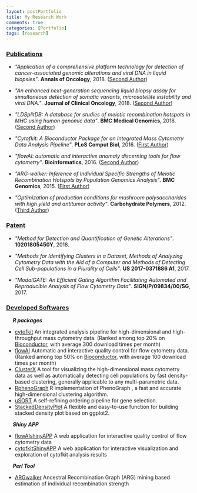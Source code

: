 ```yaml
---
layout: postPortfolio
title: My Research Work
comments: true
categories: [Portfolio]
tags: [research]
---  
```


### <u>Publications</u>

- *"Application of a comprehensive platform technology for detection of cancer-associated genomic alterations and viral DNA in liquid biopsies"*. **Annals of Oncology**, 2018. ([Second Author](https://academic.oup.com/annonc/article/29/suppl_9/mdy441.010/5200219))     

- *"An enhanced next-generation sequencing liquid biopsy assay for simultaneous detection of somatic variants, microsatellite instability and viral DNA."*. **Journal of Clinical Oncology**, 2018. ([Second Author](http://ascopubs.org/doi/abs/10.1200/JCO.2018.36.15_suppl.e24107)) 

- *"LDSplitDB: A database for studies of meiotic recombination hotspots in MHC using human genomic data"*. **BMC Medical Genomics**, 2018. ([Second Author](https://bmcmedgenomics.biomedcentral.com/articles/10.1186/s12920-018-0351-0))      

- *"Cytofkit: A Bioconductor Package for an Integrated Mass Cytometry Data Analysis Pipeline"*. **PLoS Comput Biol**, 2016. ([First Author](http://journals.plos.org/ploscompbiol/article?id=info:doi/10.1371/journal.pcbi.1005112))

- *"flowAI: automatic and interactive anomaly discerning tools for flow cytometry"*. **Bioinformatics**, 2016. ([Second Author](http://bioinformatics.oxfordjournals.org/content/early/2016/05/06/bioinformatics.btw191))

- *"ARG-walker: Inference of Individual Specific Strengths of Meiotic Recombination Hotspots by Population Genomics Analysis"*. **BMC Genomics**, 2015. ([First Author](http://bmcgenomics.biomedcentral.com/articles/10.1186/1471-2164-16-S12-S1))

- *"Optimization of production conditions for mushroom polysaccharides with high yield and antitumor activity"*. **Carbohydrate Polymers**, 2012. ([Third Author](https://www.researchgate.net/publication/256975016_Optimization_of_production_conditions_for_mushroom_polysaccharides_with_high_yield_and_antitumor_activity))


### <u>Patent</u>

- *"Method for Detection and Quantification of Genetic Alterations"*. **10201805450Y**, 2018.

- *"Methods for Identifying Clusters in a Dataset, Methods of Analyzing Cytometry Data with the Aid of a Computer and Methods of Detecting Cell Sub-populations in a Plurality of Cells"*. **US 2017-0371886 A1**, 2017.

- *"ModalGATE: An Efficient Gating Algorithm Facilitating Automated and Reproducible Analysis of Flow Cytometry Data"*. **SIGN/P/09834/00/SG**, 2017.



### <u>Developed Softwares</u>

&emsp; ***R packages*** 

- [cytofkit](http://watson.nci.nih.gov/bioc_mirror/packages/cytofkit/) An integrated analysis pipeline for high-dimensional and high-throughput mass cytometry data. (Ranked among top 20% on [Bioconductor](http://bioconductor.org/packages/stats/bioc/cytofkit/), with average 300 download times per month)
- [flowAI](https://bioconductor.org/packages/flowAI/) Automatic and interactive quality control for flow cytometry data. (Ranked among top 50% on [Bioconductor](http://bioconductor.org/packages/stats/bioc/flowAI/), with average 100 download times per month)
- [ClusterX](https://github.com/JinmiaoChenLab/ClusterX) A tool for visualizing the high-dimensional mass cytometry data as well as automatically detecting cell populations by fast density-based clustering, generally applicable to any multi-parametric data.
- [RphenoGraph](https://github.com/JinmiaoChenLab/Rphenograph) R implementation of PhenoGraph , a fast and accurate high-dimensional clustering algorithm.
- [uSORT](https://github.com/JinmiaoChenLab/uSORT) A self-refining ordering pipeline for gene selection.
- [StackedDensityPlot](https://github.com/haoeric/StackedDensityPlot) A flexible and easy-to-use function for building stacked density plot based on ggplot2.

&emsp; ***Shiny APP*** 

- [flowAIshinyAPP](https://chenhao.shinyapps.io/flowAIshinyAPP/) A web application for interactive quality control of flow cytometry data
- [cytofkitShinyAPP](https://chenhao.shinyapps.io/cytofkitShinyAPP/) A web application for interactive visualization and exploration of cytofkit analysis results

&emsp; ***Perl Tool*** 

- [ARGwalker](https://github.com/haoeric/ARGwalker) Ancestral Recombination Graph (ARG) mining based estimation of individual recombination strength
   



